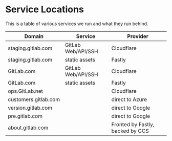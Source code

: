 # Service Locations

This is a table of various services we run and what they run behind.

| Domain               | Service            | Provider                         |
| -------------------- | ------------------ | -------------------------------- |
| staging.gitlab.com   | GitLab Web/API/SSH | Cloudflare                       |
| staging.gitlab.com   | static assets      | Fastly                           |
| GitLab.com           | GitLab Web/API/SSH | Cloudflare                       |
| GitLab.com           | static assets      | Fastly                           |
| ops.GitLab.net       |                    | Cloudflare                       |
| customers.gitlab.com |                    | direct to Azure                  |
| version.gitlab.com   |                    | direct to Google                 |
| pre.gitlab.com       |                    | direct to Google                 |
| about.gitlab.com     |                    | Fronted by Fastly, backed by GCS |
